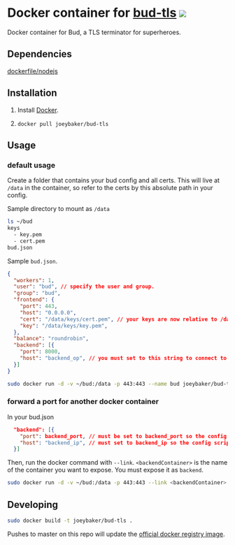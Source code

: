 # Docker container for [bud-tls](https://github.com/indutny/bud) [![](http://dockeri.co/image/joeybaker/bud-tls)](https://registry.hub.docker.com/u/joeybaker/bud-tls/)

Docker container for Bud, a TLS terminator for superheroes.

## Dependencies

[dockerfile/nodejs](https://github.com/dockerfile/nodejs)

## Installation

1. Install [Docker](https://www.docker.io/).

2. `docker pull joeybaker/bud-tls`

## Usage
### default usage
Create a folder that contains your bud config and all certs. This will live at `/data` in the container, so refer to the certs by this absolute path in your config.

Sample directory to mount as `/data`
```bash
ls ~/bud
keys
  - key.pem
  - cert.pem
bud.json
```

Sample `bud.json`.
```json
{
  "workers": 1,
  "user": "bud", // specify the user and group.
  "group": "bud",
  "frontend": {
    "port": 443,
    "host": "0.0.0.0",
    "cert": "/data/keys/cert.pem", // your keys are now relative to /data
    "key": "/data/keys/key.pem",
  },
  "balance": "roundrobin",
  "backend": [{
    "port": 8000,
    "host": "backend_op", // you must set to this string to connect to the docker host
  }]
}
```

```bash
sudo docker run -d -v ~/bud:/data -p 443:443 --name bud joeybaker/bud-tls
```

### forward a port for another docker container
In your bud.json
```json
  "backend": [{
    "port": backend_port, // must be set to backend_port so the config script can dynamicall replace with the other container's port
    "host": "backend_ip", // must set to backend_ip so the config script can dynamically replace this with the other container's ip
  }]
```

Then, run the docker command with `--link`. `<backendContainer>` is the name of the container you want to expose. You must expose it as `backend`.
```bash
sudo docker run -d -v ~/bud:/data -p 443:443 --link <backendContainer>:backend --name bud joeybaker/bud-tls
```

## Developing
```bash
sudo docker build -t joeybaker/bud-tls .
```

Pushes to master on this repo will update the [official docker registry image](https://registry.hub.docker.com/u/joeybaker/bud-tls/).
